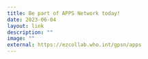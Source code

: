```yaml
---
title: Be part of APPS Network today!
date: 2023-06-04
layout: link
description: ""
image: ""
external: https://ezcollab.who.int/gpsn/apps
---
```

